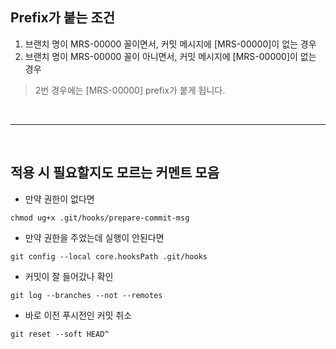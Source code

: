 ## Prefix가 붙는 조건
1. 브랜치 명이 MRS-00000 꼴이면서, 커밋 메시지에 [MRS-00000]이 없는 경우
2. 브랜치 명이 MRS-00000 꼴이 아니면서, 커밋 메시지에 [MRS-00000]이 없는 경우
> 2번 경우에는 [MRS-00000] prefix가 붙게 됩니다.

<br>

-------
<br>

## 적용 시 필요할지도 모르는 커멘트 모음
- 만약 권한이 없다면
```console
chmod ug+x .git/hooks/prepare-commit-msg
```

- 만약 권한을 주었는데 실행이 안된다면
```
git config --local core.hooksPath .git/hooks
```

- 커밋이 잘 들어갔나 확인

```console
git log --branches --not --remotes
```

- 바로 이전 푸시전인 커밋 취소

```console
git reset --soft HEAD^  
```
